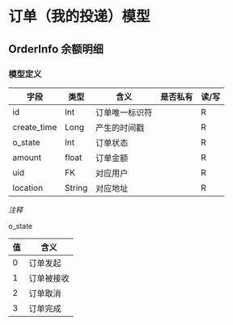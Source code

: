 #  订单（我的投递）模型

## OrderInfo 余额明细

### 模型定义

| 字段          | 类型   | 含义           | 是否私有 | 读/写 |
| ------------- | ------ | -------------- | -------- | ----- |
| id            | Int    | 订单唯一标识符 |          | R     |
| create_time   |Long    | 产生的时间戳   |          | R      |
| o_state       | Int   | 订单状态      |         | R         |
| amount        | float  |  订单金额        |       | R     |
| uid           | FK     | 对应用户         |        | R   |
| location       | String     | 对应地址       |          | R     |

*注释*

o_state

| 值 | 含义|
|----|----|
| 0  | 订单发起 |
| 1  |订单被接收|
| 2 | 订单取消 |
| 3 | 订单完成   |